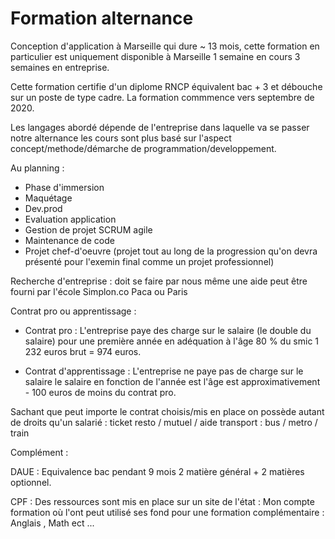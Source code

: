 # Formation alternance 

Conception d'application à Marseille qui dure ~ 13 mois, cette formation en particulier est uniquement disponible à Marseille 1 semaine en cours 3 semaines en entreprise. 

Cette formation certifie d'un diplome RNCP équivalent bac + 3 et débouche sur un poste de type cadre. La formation commmence vers septembre de 2020. 

Les langages abordé dépende de l'entreprise dans laquelle va se passer notre alternance les cours sont plus basé sur l'aspect concept/methode/démarche de programmation/developpement. 

Au planning : 

- Phase d'immersion 
- Maquétage 
- Dev.prod 
- Evaluation application
- Gestion de projet SCRUM agile
- Maintenance de code 
- Projet chef-d'oeuvre (projet tout au long de la progression qu'on devra présenté pour l'exemin final comme un projet professionnel)


Recherche d'entreprise : doit se faire par nous même une aide peut être fourni par l'école Simplon.co Paca ou Paris 

Contrat pro ou apprentissage : 

- Contrat pro : L'entreprise paye des charge sur le salaire (le double du salaire) pour une première année en adéquation à l'âge 80 % du smic 1 232 euros brut = 974 euros. 

- Contrat d'apprentissage : L'entreprise ne paye pas de charge sur le salaire le salaire en fonction de l'année est l'âge est approximativement - 100 euros de moins du contrat pro.

Sachant que peut importe le contrat choisis/mis en place on possède autant de droits qu'un salarié : ticket resto / mutuel / aide transport : bus / metro / train



Complément :

DAUE : Equivalence bac pendant 9 mois 2 matière général + 2 matières optionnel.

CPF : Des ressources sont mis en place sur un site de l'état : Mon compte formation où l'ont peut utilisé ses fond pour une formation complémentaire : Anglais , Math ect ... 